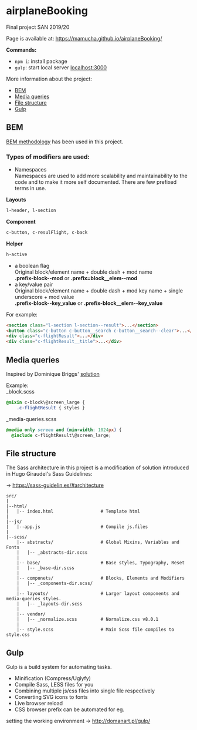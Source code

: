# airplaneBooking

Final project SAN 2019/20

Page is available at: https://mamucha.github.io/airplaneBooking/

**Commands:**
- `npm i`: install package
- `gulp`: start local server [localhost:3000](http://localhost:3000)


More information about the project:

- [BEM](#bem)
- [Media queries](#media-queries)
- [File structure](#file-structure)
- [Gulp](#gulp)

## BEM

[BEM methodology](https://en.bem.info) has been used in this project.

### Types of modifiers are used:

- Namespaces <br>
  Namespaces are used to add more scalability and maintainability to the code and to make it more self documented. There are few prefixed terms in use.

**Layouts**

```html
l-header, l-section
```

**Component**

```html
c-button, c-resulFlight, c-back
```

**Helper**

```html
h-active
```

- a boolean flag<br>
  Original block/element name + double dash + mod name<br>
  **.prefix-block--mod** or **.prefix=block\_\_elem--mod**
- a key/value pair<br>
  Original block/element name + double dash + mod key name + single underscore + mod value<br>
  **.prefix-block--key_value** or **.prefix-block\_\_elem--key_value**

For example:

```html
<section class="l-section l-section--result">...</section>
<button class="c-button c-button__search c-button__search--clear">...</button>
<div class="c-flightResult">...</div>
<div class="c-flightResult__title">...</div>
```

## Media queries

Inspired by Dominique Briggs' [solution](https://medium.com/front-end-developers/the-solution-to-media-queries-in-sass-5493ebe16844)

Example: <br>
\_block.scss

```css
@mixin c-block\@screen_large {
    .c-flightResult { styles }
```

\_media-queries.scss

```css
@media only screen and (min-width: 1024px) {
  @include c-flightResult\@screen_large;
```

## File structure

The Sass architecture in this project is a modification of solution introduced in Hugo Giraudel's Sass Guidelines:

-> https://sass-guidelin.es/#architecture

```
src/
|
|--html/
|   |-- index.html                  # Template html
|
|--js/
|   |--app.js                       # Compile js.files
|
|--scss/
    |-- abstracts/                  # Global Mixins, Variables and Fonts
    |   |-- _abstracts-dir.scss
    |
    |-- base/                       # Base styles, Typography, Reset
    |   |-- _base-dir.scss
    |
    |-- componets/                  # Blocks, Elements and Modifiers
    |   |-- _components-dir.scss/
    |
    |-- layouts/                    # Larger layout components and media-queries styles.
    |   |-- _layouts-dir.scss
    |
    |-- vendor/
    |   |-- _normalize.scss         # Normalize.css v8.0.1
    |
    |-- style.scss                  # Main Scss file compiles to style.css

```

## Gulp

Gulp is a build system for automating tasks.

- Minification (Compress/Uglyfy)
- Compile Sass, LESS files for you
- Combining multiple js/css files into single file respectively
- Converting SVG icons to fonts
- Live browser reload
- CSS browser prefix can be automated for eg.

setting the working environment -> http://domanart.pl/gulp/

